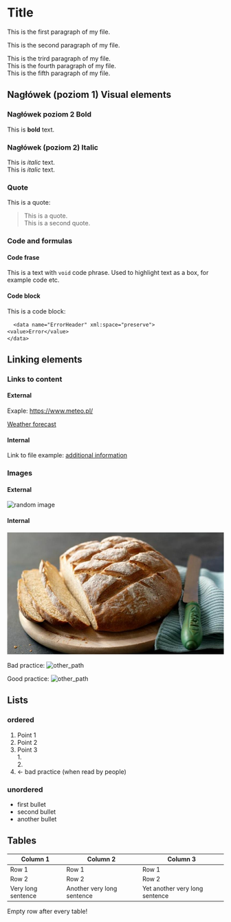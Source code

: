 # Title
This is the first paragraph of my file.

This is the second paragraph of my file.

This is the trird paragraph of my file.  
This is the fourth paragraph of my file.  
This is the fifth paragraph of my file.

## Nagłówek (poziom 1) Visual elements

### Nagłówek poziom 2 Bold

This is **bold** text.

### Nagłówek (poziom 2) Italic

This is *italic* text.  
This is *italic* text.

### Quote

This is a quote:
> This is a quote.  
 This is a second quote.

 ### Code and formulas

#### Code frase

This is a text with `void` code phrase. Used to highlight text as a box, for example code etc.

#### Code block

This is a code block:

```
  <data name="ErrorHeader" xml:space="preserve">
<value>Error</value>
</data>
 ```

 ## Linking elements

 ### Links to content

 #### External

 Exaple: https://www.meteo.pl/
 
 [Weather forecast](https://www.meteo.pl/)

 #### Internal

 Link to file example: [additional information](reference.md)

 ### Images

 #### External

![random image](https://picsum.photos/100)

 #### Internal

 ![bread](Easy_white_bread.jpg)

 Bad practice:
 ![other_path](../../../Desktop/Z_pulpitu/swans.jpg)
 
Good practice:
![other_path](../Markdown-Exercise/Photos/swans.jpg)

## Lists

### ordered

 1. Point 1
 2. Point 2
 3. Point 3  
    1.  
    2.
 1. <- bad practice (when read by people)

### unordered

- first bullet
- second bullet
- another bullet

## Tables

| Column 1           | Column 2                   | Column 3                       |
| ------------------ | -------------------------- | ------------------------------ |
| Row 1              | Row 1                      | Row 1                          |
| Row 2              | Row 2                      | Row 2                          |
| Very long sentence | Another very long sentence | Yet another very long sentence |

Empty row after every table!

